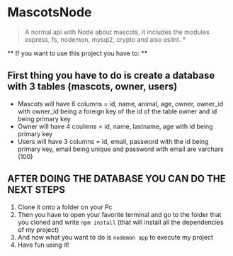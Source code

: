 # MascotsNode

> A normal api with Node about mascots, it includes the modules express, fs, nodemon, mysql2, crypto and also eslint. *

** If you want to use this project you have to: **

## First thing you have to do is create a database with 3 tables (mascots, owner, users)

- Mascots will have 6 columns = id, name, animal, age, owner, owner_id with owner_id being a foreign key of the id of the table owner and id being primary key
- Owner will have 4 coulmns = id, name, lastname, age with id being primary key
- Users will have 3 columns = id, email, password with the id being primary key, email being unique and password with email are varchars (100)

## AFTER DOING THE DATABASE YOU CAN DO THE NEXT STEPS

1. Clone it onto a folder on your Pc
2. Then you have to open your favorite terminal and go to the folder that you cloned and write `npm install` (that will install all the dependencies of my project)
3. And now what you want to do is `nodemon app` to execute my project
4. Have fun using it!
